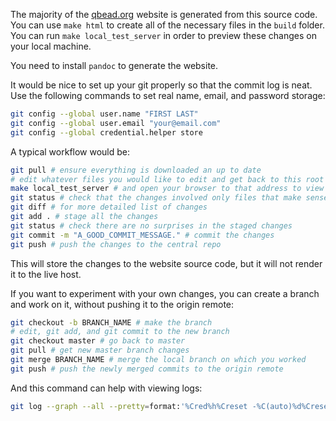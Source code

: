 The majority of the [qbead.org](https://qbead.org) website is generated from this source code. You can use `make html` to create all of the necessary files in the `build` folder. You can run `make local_test_server` in order to preview these changes on your local machine.

You need to install `pandoc` to generate the website.

It would be nice to set up your git properly so that the commit log is neat. Use the following commands to set real name, email, and password storage:

```bash
git config --global user.name "FIRST LAST"
git config --global user.email "your@email.com"
git config --global credential.helper store
```

A typical workflow would be:

```bash
git pull # ensure everything is downloaded an up to date
# edit whatever files you would like to edit and get back to this root directory
make local_test_server # and open your browser to that address to view the changes
git status # check that the changes involved only files that make sense
git diff # for more detailed list of changes
git add . # stage all the changes
git status # check there are no surprises in the staged changes
git commit -m "A_GOOD_COMMIT_MESSAGE." # commit the changes
git push # push the changes to the central repo
```

This will store the changes to the website source code, but it will not render it to the live host.

If you want to experiment with your own changes, you can create a branch and work on it, without pushing it to the origin remote:

```bash
git checkout -b BRANCH_NAME # make the branch
# edit, git add, and git commit to the new branch
git checkout master # go back to master
git pull # get new master branch changes
git merge BRANCH_NAME # merge the local branch on which you worked
git push # push the newly merged commits to the origin remote
```

And this command can help with viewing logs:

```bash
git log --graph --all --pretty=format:'%Cred%h%Creset -%C(auto)%d%Creset %s %Cgreen(%cr) %C(bold blue)<%an>%Creset' --abbrev-commit --date=relative
```
